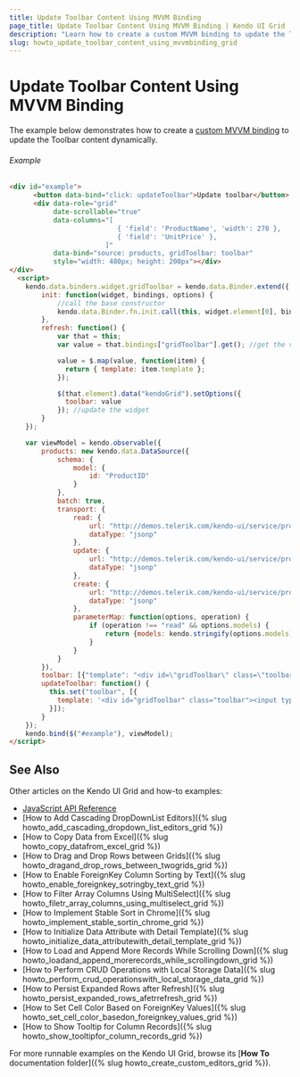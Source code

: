 ```yaml
---
title: Update Toolbar Content Using MVVM Binding
page_title: Update Toolbar Content Using MVVM Binding | Kendo UI Grid
description: "Learn how to create a custom MVVM binding to update the Toolbar content dynamically in the Kendo UI Grid widget."
slug: howto_update_toolbar_content_using_mvvmbinding_grid
---
```


# Update Toolbar Content Using MVVM Binding

The example below demonstrates how to create a [custom MVVM binding](/framework/mvvm/bindings/custom) to update the Toolbar content dynamically.

###### Example

```html
<div id="example">
      <button data-bind="click: updateToolbar">Update toolbar</button>
      <div data-role="grid"
           date-scrollable="true"
           data-columns="[
                           { 'field': 'ProductName', 'width': 270 },
                           { 'field': 'UnitPrice' },
                        ]"
           data-bind="source: products, gridToolbar: toolbar"
           style="width: 480px; height: 200px"></div>
</div>
  <script>
    kendo.data.binders.widget.gridToolbar = kendo.data.Binder.extend({
        init: function(widget, bindings, options) {
            //call the base constructor
            kendo.data.Binder.fn.init.call(this, widget.element[0], bindings, options);
        },
        refresh: function() {
            var that = this;
            var value = that.bindings["gridToolbar"].get(); //get the value from the View-Model

            value = $.map(value, function(item) {
              return { template: item.template };
            });

            $(that.element).data("kendoGrid").setOptions({
              toolbar: value
            }); //update the widget
        }
    });

    var viewModel = kendo.observable({
        products: new kendo.data.DataSource({
            schema: {
                model: {
                    id: "ProductID"
                }
            },
            batch: true,
            transport: {
                read: {
                    url: "http://demos.telerik.com/kendo-ui/service/products",
                    dataType: "jsonp"
                },
                update: {
                    url: "http://demos.telerik.com/kendo-ui/service/products/update",
                    dataType: "jsonp"
                },
                create: {
                    url: "http://demos.telerik.com/kendo-ui/service/products/create",
                    dataType: "jsonp"
                },
                parameterMap: function(options, operation) {
                    if (operation !== "read" && options.models) {
                        return {models: kendo.stringify(options.models)};
                    }
                }
            }
        }),
        toolbar: [{"template": "<div id=\"gridToolbar\" class=\"toolbar\"><input type=\"button\" class=\"k-button k-button-icontext\" value=\"My Button\"/></div>" }],
        updateToolbar: function() {
          this.set("toolbar", [{
            template: '<div id="gridToolbar" class="toolbar"><input type="button" class="k-button k-button-icontext" value="test"/></div>'
          }]);
        }
    });
    kendo.bind($("#example"), viewModel);
</script>
```

## See Also

Other articles on the Kendo UI Grid and how-to examples:

* [JavaScript API Reference](/api/javascript/ui/grid)
* [How to Add Cascading DropDownList Editors]({% slug howto_add_cascading_dropdown_list_editors_grid %})
* [How to Copy Data from Excel]({% slug howto_copy_datafrom_excel_grid %})
* [How to Drag and Drop Rows between Grids]({% slug howto_dragand_drop_rows_between_twogrids_grid %})
* [How to Enable ForeignKey Column Sorting by Text]({% slug howto_enable_foreignkey_sotringby_text_grid %})
* [How to Filter Array Columns Using MultiSelect]({% slug howto_filetr_array_columns_using_multiselect_grid %})
* [How to Implement Stable Sort in Chrome]({% slug howto_implement_stable_sortin_chrome_grid %})
* [How to Initialize Data Attribute with Detail Template]({% slug howto_initialize_data_attributewith_detail_template_grid %})
* [How to Load and Append More Records While Scrolling Down]({% slug howto_loadand_append_morerecords_while_scrollingdown_grid %})
* [How to Perform CRUD Operations with Local Storage Data]({% slug howto_perform_crud_operationswith_local_storage_data_grid %})
* [How to Persist Expanded Rows after Refresh]({% slug howto_persist_expanded_rows_afetrrefresh_grid %})
* [How to Set Cell Color Based on ForeignKey Values]({% slug howto_set_cell_color_basedon_foreignkey_values_grid %})
* [How to Show Tooltip for Column Records]({% slug howto_show_tooltipfor_column_records_grid %})

For more runnable examples on the Kendo UI Grid, browse its [**How To** documentation folder]({% slug howto_create_custom_editors_grid %}).
